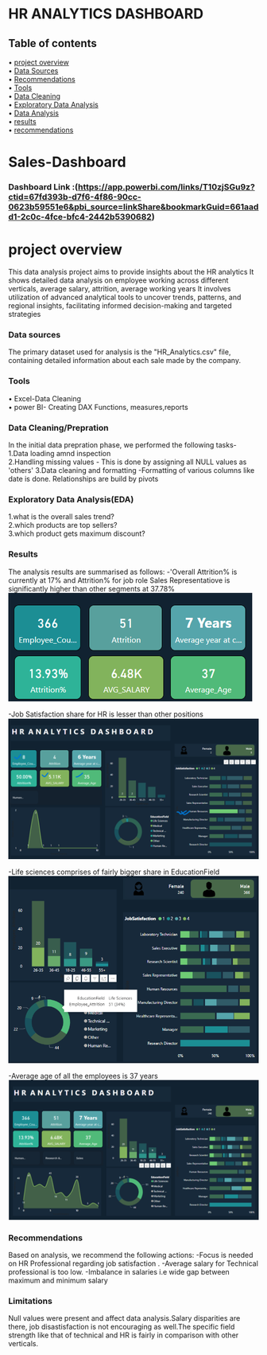 # HR ANALYTICS DASHBOARD

## Table of contents


   • [project overview](#project-overview)  
   • [Data Sources](#data-sources)  
   • [Recommendations](#recommendations)   
   • [Tools](#tools)  
   • [Data Cleaning](#data-cleaning)   
   • [Exploratory Data Analysis](#explanatory-data-analysis)    
   • [Data Analysis](#data-analysis)   
   • [results](#results)   
   • [recommendations](#recommendations)

# Sales-Dashboard

### Dashboard Link :(https://app.powerbi.com/links/T10zjSGu9z?ctid=67fd393b-d7f6-4f86-90cc-0623b59551e6&pbi_source=linkShare&bookmarkGuid=661aadd1-2c0c-4fce-bfc4-2442b5390682)

# project overview

   This data analysis project aims to provide insights about the HR analytics
   It shows detailed data analysis on employee working across different verticals, average salary, attrition, average working years
   It involves utilization of advanced analytical tools to uncover trends, patterns, and regional insights, facilitating informed decision-making and targeted strategies

###  Data sources

   The primary dataset used for analysis is the "HR_Analytics.csv" file, containing detailed information about each sale made by the company.

### Tools
   
   • Excel-Data Cleaning   
   • power BI- Creating DAX Functions, measures,reports

### Data Cleaning/Prepration

   In the initial data prepration phase, we performed the following tasks-  
    1.Data loading amnd inspection  
    2.Handling missing values - This is done by assigning all NULL values as 'others'
    3.Data cleaning and  formatting -Formatting of various columns like date is done. Relationships are build by pivots
    
### Exploratory Data Analysis(EDA)

   1.what is the overall sales trend?   
   2.which products are top sellers?     
   3.which product gets maximum discount?   


### Results
   The analysis results are summarised as follows:
   -'Overall Attrition% is currently at 17% and Attrition% for job role Sales Representatiove is significantly higher than other segments at 37.78%
   ![image](Attrition.png)

   -Job Satisfaction share for HR is lesser than other positions
   ![image](Hr.png)

   
   -Life sciences comprises of fairly bigger share in EducationField
   ![image](LifeSciences.png)
   

   -Average age of all the employees is 37 years
   ![image](age.png)


### Recommendations

  Based on analysis, we recommend the following actions:
     -Focus is needed on HR Professional regarding job satisfaction .
     -Average salary for Technical professional is too low.
     -Imbalance in salaries i.e wide gap between maximum and minimum salary

### Limitations
   Null values were present and affect data analysis.Salary disparities are there, job disastisfaction is not encouraging as well.The specific field strength like that of technical and HR is fairly in comparison with other verticals.


